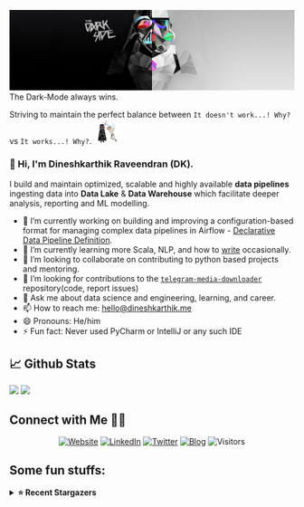![](https://github.com/Dineshkarthik/Dineshkarthik/blob/master/assets/cover.jpg)
The Dark-Mode always wins.

Striving to maintain the perfect balance between `It doesn't work...! Why?` vs `It works...! Why?`. <img src="https://github.com/Dineshkarthik/Dineshkarthik/blob/master/assets/starwars_fight.gif" width="50">


### 👋 Hi, I'm Dineshkarthik Raveendran (DK).

I build and maintain optimized, scalable and highly available **data pipelines** ingesting data into **Data Lake** & **Data Warehouse** which facilitate deeper analysis, reporting and ML modelling.


- 🔭 I’m currently working on building and improving a configuration-based format for managing complex data pipelines in Airflow - [Declarative Data Pipeline Definition](https://www.thoughtworks.com/de/radar/techniques?blipid=202005084).
- 🌱 I’m currently learning more Scala, NLP, and how to [write](https://medium.com/@dineshkarthik.r) occasionally.
- 👯 I’m looking to collaborate on contributing to python based projects and mentoring.
- 🤔 I’m looking for contributions to the [`telegram-media-downloader`](https://github.com/Dineshkarthik/telegram_media_downloader) repository(code, report issues) 
- 💬 Ask me about data science and engineering, learning, and career.
- 📫 How to reach me: [hello@dineshkarthik.me](mailto:hello@dineshkarthik.me)
- 😄 Pronouns: He/him
- ⚡ Fun fact: Never used PyCharm or IntelliJ or any such IDE

## 📈 Github Stats
<img height="180em" src="https://github-readme-stats.vercel.app/api?username=Dineshkarthik&show_icons=true&hide_border=true&&count_private=true&include_all_commits=true" />
<img height="180em" src="https://github-readme-streak-stats.herokuapp.com/?user=Dineshkarthik&hide_border=true" />
  
## Connect with Me 🤝🏻

<p align="center">
<a href="https://dineshkarthik.me"><img alt="Website" src="https://img.shields.io/badge/Website-dineshkarthik.me-blue?style=flat&logo=google-chrome"></a>
<a href="https://www.linkedin.com/in/dineshkarthik-r/"><img alt="LinkedIn" src="https://img.shields.io/badge/LinkedIN-Dineshkarthik%20Raveendran-blue?style=flat&logo=linkedin"></a>
<a href="https://twitter.com/Dineshkarthik_R"><img alt="Twitter" src="https://img.shields.io/badge/Twitter-Dineshkarthik%20R-blue?style=flat&logo=twitter"></a>
<a href="https://medium.com/@dineshkarthik.r"><img alt="Blog" src="https://img.shields.io/badge/Medium-Dineshkarthik%20Raveendran-blue?style=flat&logo=medium"></a>
<img alt="Visitors" src="https://visitor-badge.laobi.icu/badge?page_id=Dineshkarthik">
</p>


## Some fun stuffs:

<details>
  <summary><b>⭐ Recent Stargazers</b></summary>
  <table cellspacing="0" cellpadding="0" style="border: none;">
    <tbody cellspacing="0" cellpadding="0" style="border: none;">
      <tr style="border: none;">
        <td style="border: none">
          <a href="https://github.com/TheDataHunter">
            <img
              style="border-radius: 50%;"
              align="left"
              src="https://avatars.githubusercontent.com/u/3527413?u=bfed947670c2d6afd372b328d70efbac93fea486&v=4"
              width="96"
              height="65"
            />
          </a>
        </td>
        <td style="border: none">
          <div>
            <a href="https://github.com/TheDataHunter">DataHunter</a> 
            starred <a href="https://github.com/Dineshkarthik/telegram_media_downloader">telegram_media_downloader</a>
          </div>
          <div>
            User Bio: Enthusiastic Millennial 🤓
I ❤️ problem solving!
#LINUX #OSINT #RPi #arduino #rtlsdr #VSCode #COFFEE #MINIMAL
          </div>
        </td>
      </tr>
      <tr style="border: none;">
        <td style="border: none">
          <a href="https://github.com/luckyxu98">
            <img
              style="border-radius: 50%;"
              align="left"
              src="https://avatars.githubusercontent.com/u/56337478?v=4"
              width="96"
              height="65"
            />
          </a>
        </td>
        <td style="border: none">
          <div>
            <a href="https://github.com/luckyxu98">luckyxu98</a> 
            starred <a href="https://github.com/Dineshkarthik/telegram_media_downloader">telegram_media_downloader</a>
          </div>
          <div>
            User Bio: Nothing to 👀 here , no bio...!!
          </div>
        </td>
      </tr>
      <tr style="border: none;">
        <td style="border: none">
          <a href="https://github.com/Alexandoooor">
            <img
              style="border-radius: 50%;"
              align="left"
              src="https://avatars.githubusercontent.com/u/16178014?u=8b7b419a4f399ecd230ad60b50007b20bf28bc88&v=4"
              width="96"
              height="65"
            />
          </a>
        </td>
        <td style="border: none">
          <div>
            <a href="https://github.com/Alexandoooor">Alexandoooor</a> 
            starred <a href="https://github.com/Dineshkarthik/codility-training">codility-training</a>
          </div>
          <div>
            User Bio: Just a kid
          </div>
        </td>
      </tr>
      <tr style="border: none;">
        <td style="border: none">
          <a href="https://github.com/abumpkin">
            <img
              style="border-radius: 50%;"
              align="left"
              src="https://avatars.githubusercontent.com/u/62453379?u=2d1fecc03c74e2de98057d1e2a4bd51d4e2308aa&v=4"
              width="96"
              height="65"
            />
          </a>
        </td>
        <td style="border: none">
          <div>
            <a href="https://github.com/abumpkin">abumpkin</a> 
            starred <a href="https://github.com/Dineshkarthik/telegram_media_downloader">telegram_media_downloader</a>
          </div>
          <div>
            User Bio: Nothing to 👀 here , no bio...!!
          </div>
        </td>
      </tr>
      <tr style="border: none;">
        <td style="border: none">
          <a href="https://github.com/kaminolee">
            <img
              style="border-radius: 50%;"
              align="left"
              src="https://avatars.githubusercontent.com/u/24353907?v=4"
              width="96"
              height="65"
            />
          </a>
        </td>
        <td style="border: none">
          <div>
            <a href="https://github.com/kaminolee">kamino</a> 
            starred <a href="https://github.com/Dineshkarthik/telegram_media_downloader">telegram_media_downloader</a>
          </div>
          <div>
            User Bio: KaminoNotFoundException
          </div>
        </td>
      </tr>
      <tr style="border: none;">
        <td style="border: none">
          <a href="https://github.com/sNug0">
            <img
              style="border-radius: 50%;"
              align="left"
              src="https://avatars.githubusercontent.com/u/1206991?v=4"
              width="96"
              height="65"
            />
          </a>
        </td>
        <td style="border: none">
          <div>
            <a href="https://github.com/sNug0">sNug0</a> 
            starred <a href="https://github.com/Dineshkarthik/codility-training">codility-training</a>
          </div>
          <div>
            User Bio: Nothing to 👀 here , no bio...!!
          </div>
        </td>
      </tr>
      <tr style="border: none;">
        <td style="border: none">
          <a href="https://github.com/Vanda688">
            <img
              style="border-radius: 50%;"
              align="left"
              src="https://avatars.githubusercontent.com/u/91307877?u=5da528cb67a4c3843dad6ea25a19aeb4e311d768&v=4"
              width="96"
              height="65"
            />
          </a>
        </td>
        <td style="border: none">
          <div>
            <a href="https://github.com/Vanda688">VanDa</a> 
            starred <a href="https://github.com/Dineshkarthik/telegram_media_downloader">telegram_media_downloader</a>
          </div>
          <div>
            User Bio: Sinking into a fever dream now.
          </div>
        </td>
      </tr>
      <tr style="border: none;">
        <td style="border: none">
          <a href="https://github.com/angenge">
            <img
              style="border-radius: 50%;"
              align="left"
              src="https://avatars.githubusercontent.com/u/17526886?v=4"
              width="96"
              height="65"
            />
          </a>
        </td>
        <td style="border: none">
          <div>
            <a href="https://github.com/angenge">angenge</a> 
            starred <a href="https://github.com/Dineshkarthik/telegram_media_downloader">telegram_media_downloader</a>
          </div>
          <div>
            User Bio: So Much to Learn ！
          </div>
        </td>
      </tr>
      <tr style="border: none;">
        <td style="border: none">
          <a href="https://github.com/yihong6372">
            <img
              style="border-radius: 50%;"
              align="left"
              src="https://avatars.githubusercontent.com/u/86799063?u=dc41d6c34baadef4f6d301d058a28e0df566876d&v=4"
              width="96"
              height="65"
            />
          </a>
        </td>
        <td style="border: none">
          <div>
            <a href="https://github.com/yihong6372">YiHong</a> 
            starred <a href="https://github.com/Dineshkarthik/telegram_media_downloader">telegram_media_downloader</a>
          </div>
          <div>
            User Bio: I am a student, I am from a university in Guangdong, love open source, love programming，love Java
          </div>
        </td>
      </tr>
      <tr style="border: none;">
        <td style="border: none">
          <a href="https://github.com/dackdesigner">
            <img
              style="border-radius: 50%;"
              align="left"
              src="https://avatars.githubusercontent.com/u/130295735?u=8ce5e5312e15a6737273f6d28db9b42cace73641&v=4"
              width="96"
              height="65"
            />
          </a>
        </td>
        <td style="border: none">
          <div>
            <a href="https://github.com/dackdesigner">Dack</a> 
            starred <a href="https://github.com/Dineshkarthik/telegram_media_downloader">telegram_media_downloader</a>
          </div>
          <div>
            User Bio: Front-End Student, Graphic Design and Pentest.
          </div>
        </td>
      </tr>
      </tbody>
  </table>
</details>